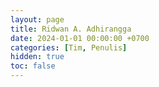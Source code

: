 ```yaml
---
layout: page
title: Ridwan A. Adhirangga
date: 2024-01-01 00:00:00 +0700
categories: [Tim, Penulis]
hidden: true
toc: false
---
```



